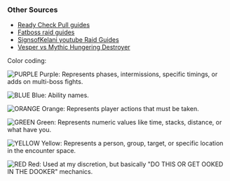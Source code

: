 ### Other Sources
- [Ready Check Pull guides](https://docs.google.com/document/d/1ylS7KVabisugHwhowSBe598Tm9B3_m9NCZrdI6PRcG8/preview?pru=AAABdmd2tpc*yVCV_HeG9v-zdEwIi2Q5cw)
- [Fatboss raid guides](https://www.youtube.com/playlist?list=PLu3dsh6Bc2HVveourJUXSoxUmwpg8IBgr)
- [SignsofKelani youtube Raid Guides](https://www.youtube.com/user/SignsOfKelani)
- [Vesper vs Mythic Hungering Destroyer](https://www.youtube.com/watch?v=rThVClWjY7s&ab_channel=Bradleylarocque)

Color coding:

![PURPLE](https://placehold.it/15/660066/000000?text=+) Purple: Represents phases, intermissions, specific timings, or adds on multi-boss fights.

![BLUE](https://placehold.it/15/0000ff/000000?text=+) Blue: Ability names.

![ORANGE](https://placehold.it/15/cc3300/000000?text=+) Orange: Represents player actions that must be taken.

![GREEN](https://placehold.it/15/003300/000000?text=+) Green: Represents numeric values like time, stacks, distance, or what have you.

![YELLOW](https://placehold.it/15/ffff00/000000?text=+) Yellow: Represents a person, group, target, or specific location in the encounter space.

![RED](https://placehold.it/15/ff0000/000000?text=+)  Red: Used at my discretion, but basically "DO THIS OR GET OOKED IN THE DOOKER" mechanics.

